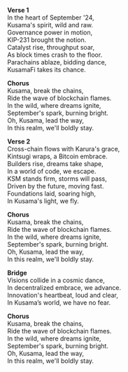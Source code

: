 **Verse 1**  
In the heart of September '24,  
Kusama's spirit, wild and raw.  
Governance power in motion,  
KIP-231 brought the notion.  
Catalyst rise, throughput soar,  
As block times crash to the floor.  
Parachains ablaze, bidding dance,  
KusamaFi takes its chance.  

**Chorus**  
Kusama, break the chains,  
Ride the wave of blockchain flames.  
In the wild, where dreams ignite,  
September's spark, burning bright.  
Oh, Kusama, lead the way,  
In this realm, we'll boldly stay.  

**Verse 2**  
Cross-chain flows with Karura's grace,  
Kintsugi wraps, a Bitcoin embrace.  
Builders rise, dreams take shape,  
In a world of code, we escape.  
KSM stands firm, storms will pass,  
Driven by the future, moving fast.  
Foundations laid, soaring high,  
In Kusama's light, we fly.  

**Chorus**  
Kusama, break the chains,  
Ride the wave of blockchain flames.  
In the wild, where dreams ignite,  
September's spark, burning bright.  
Oh, Kusama, lead the way,  
In this realm, we'll boldly stay.  

**Bridge**  
Visions collide in a cosmic dance,  
In decentralized embrace, we advance.  
Innovation's heartbeat, loud and clear,  
In Kusama’s world, we have no fear.  

**Chorus**  
Kusama, break the chains,  
Ride the wave of blockchain flames.  
In the wild, where dreams ignite,  
September's spark, burning bright.  
Oh, Kusama, lead the way,  
In this realm, we'll boldly stay.  